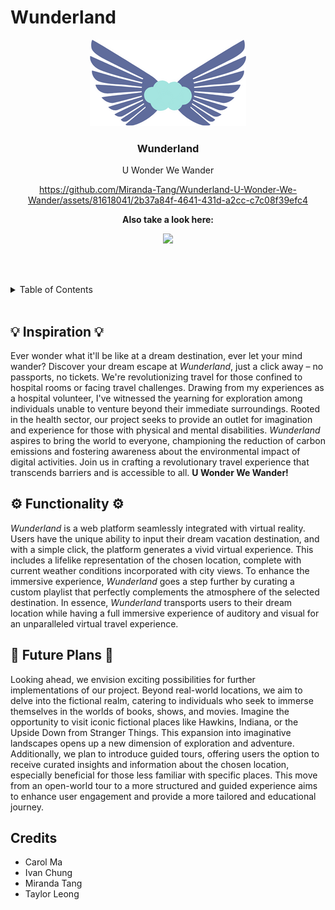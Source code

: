 # Wunderland

<!-- LOGO -->
<div align="center">
  <img src="logo.png" alt="Logo">

<h3 align="center">Wunderland</h3>

  <p align="center">
    U Wonder We Wander <br>

https://github.com/Miranda-Tang/Wunderland-U-Wonder-We-Wander/assets/81618041/2b37a84f-4641-431d-a2cc-c7c08f39efc4

**Also take a look here:**

[<img src="https://d112y698adiu2z.cloudfront.net/photos/production/software_photos/002/725/468/datas/gallery.jpg" width="50%">](https://youtu.be/OiXpJNf433c)

  </p>
</div>

<br><br>

<!-- TABLE OF CONTENTS -->
<details>
  <summary>Table of Contents</summary>
  <ol>
    <li>
      <a href="#inspiration">Inspiration</a>
    </li>
    <li>
      <a href="#functionality">Functionality</a>
    </li>
    <li><a href="#future-plans">What's next for Wunderland?</a></li>
    <li><a href="#credits">Credits</a></li>
  </ol>
</details>

<br>

<h2 id="inspiration">💡 Inspiration 💡</h2>

Ever wonder what it'll be like at a dream destination, ever let your mind wander? Discover your dream escape at
*Wunderland*, just a click away – no passports, no tickets. We're revolutionizing travel for those confined to hospital
rooms or facing travel challenges. Drawing from my experiences as a hospital volunteer, I've witnessed the yearning for
exploration among individuals unable to venture beyond their immediate surroundings. Rooted in the health sector, our
project seeks to provide an outlet for imagination and experience for those with physical and mental disabilities.
*Wunderland* aspires to bring the world to everyone, championing the reduction of carbon emissions and fostering
awareness
about the environmental impact of digital activities. Join us in crafting a revolutionary travel experience that
transcends barriers and is accessible to all. **U Wonder We Wander!**

<h2 id="functionality">⚙️ Functionality ⚙️</h2>

*Wunderland* is a web platform seamlessly integrated with virtual reality. Users have the unique ability to input their
dream vacation destination, and with a simple click, the platform generates a vivid virtual experience. This includes a
lifelike representation of the chosen location, complete with current weather conditions incorporated with city views.
To enhance the immersive experience, *Wunderland* goes a step further by curating a custom playlist that perfectly
complements the atmosphere of the selected destination. In essence, *Wunderland* transports users to their dream
location
while having a full immersive experience of auditory and visual for an unparalleled virtual travel experience.

<h2 id="future-plans">👀 Future Plans 👀</h2>

Looking ahead, we envision exciting possibilities for further implementations of our project. Beyond real-world
locations, we aim to delve into the fictional realm, catering to individuals who seek to immerse themselves in the
worlds of books, shows, and movies. Imagine the opportunity to visit iconic fictional places like Hawkins, Indiana, or
the Upside Down from Stranger Things. This expansion into imaginative landscapes opens up a new dimension of exploration
and adventure. Additionally, we plan to introduce guided tours, offering users the option to receive curated insights
and information about the chosen location, especially beneficial for those less familiar with specific places. This move
from an open-world tour to a more structured and guided experience aims to enhance user engagement and provide a more
tailored and educational journey.

<h2 id="credits">Credits</h2>

- Carol Ma
- Ivan Chung
- Miranda Tang
- Taylor Leong
